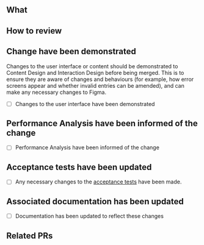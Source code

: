 ## What

<!-- Describe what you have changed and why -->

## How to review

<!-- Describe the steps required to review this PR.
For example:

1. Code Review
1. Deploy to sandpit with `./deploy-sandpit.sh -a`
1. Ensure that resources `x`, `y` and `z` were not changed
1. Visit [some url](https://some.sandpit.url/to/visit)
1. Log in
1. Ensure `x` message appears in a modal
-->

## Change have been demonstrated
Changes to the user interface or content should be demonstrated to Content Design and Interaction Design before being merged. This is to ensure they are aware of changes and behaviours (for example, how error screens appear and whether invalid entries can be amended), and can make any necessary changes to Figma.

- [ ] Changes to the user interface have been demonstrated

<!-- 

Include screenshots where possible, including those representing error states. Here are some examples:

- a PR that uses tables to display the screenshots https://github.com/govuk-one-login/authentication-frontend/pull/1187
- a PR that uses a dropdown to display the screenshots https://github.com/alphagov/di-infrastructure/pull/578

You can find example PRs from this repository that include screenshots through this search: https://github.com/govuk-one-login/authentication-frontend/pulls?q=is%3Apr+screenshots+is%3Aclosed+is%3Amerged  

-->

<!-- Delete this section if the PR does not change the UI. -->

## Performance Analysis have been informed of the change

- [ ] Performance Analysis have been informed of the change

## Acceptance tests have been updated

- [ ] Any necessary changes to the [acceptance tests](https://github.com/govuk-one-login/authentication-acceptance-tests) have been made.

<!-- 

This is to avoid failures occurring after a merge. The types of changes that may impact acceptance tests might be:

- changes to user journeys
- changes to the text of page titles
- changes to the text of interactive elements (such as links).

The Test Engineers on the Authentication Team will be happy to discuss any changes if you're unsure. 

-->

## Associated documentation has been updated

- [ ] Documentation has been updated to reflect these changes

<!-- 

This might include updates to the README.md, Confluence pages etc.

-->

## Related PRs

<!-- Links to PRs in other repositories that are relevant to this PR.

This could be:
  - PRs that depend on this one
  - PRs this one depends on
  - If this work is being duplicated in other repos, other PRs
  - PRs which just provide context to this one. -->

<!-- Delete this section if not needed! -->
